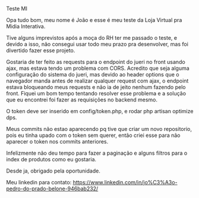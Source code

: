 Teste MI

Opa tudo bom, meu nome é João e esse é meu teste da Loja Virtual pra Midia Interativa.

Tive alguns imprevistos após a moça do RH ter me passado o teste, e devido a isso, não consegui usar todo meu prazo pra desenvolver, mas foi divertido fazer esse projeto.

Gostaria de ter feito as requests para o endpoint do jueri no front usando ajax, mas estava tendo um problema com CORS. Acredito que seja alguma configuração do sistema do jueri, mas devido ao header options que o navegador manda antes de realizar qualquer request com ajax, o endpoint estava bloqueando meus requests e não ia de jeito nenhum fazendo pelo front. Fiquei um bom tempo tentando resolver esse problema e a solução que eu encontrei foi fazer as requisições no backend mesmo.

O token deve ser inserido em config/token.php, e rodar php artisan optimize dps.

Meus commits não estao aparecendo pq tive que criar um novo repositorio, pois eu tinha upado com o token sem querer, então criei esse para não aparecer o token nos commits anteriores.

Infelizmente não deu tempo para fazer a paginação e alguns filtros para o index de produtos como eu gostaria.

Desde ja, obrigado pela oportunidade.

Meu linkedin para contato: https://www.linkedin.com/in/jo%C3%A3o-pedro-do-prado-belone-946bab232/
